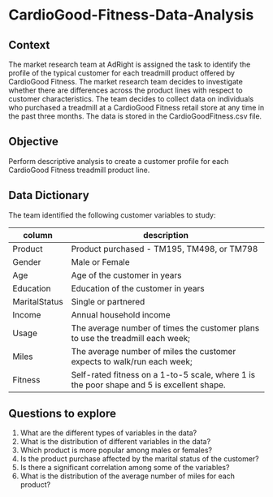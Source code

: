 # CardioGood-Fitness-Data-Analysis

## Context
The market research team at AdRight is assigned the task to identify the profile of the typical customer for each treadmill product offered by CardioGood Fitness. The market research team decides to investigate whether there are differences across the product lines with respect to customer characteristics. The team decides to collect data on individuals who purchased a treadmill at a CardioGood Fitness retail store at any time in the past three months. The data is stored in the CardioGoodFitness.csv file.

## Objective
Perform descriptive analysis to create a customer profile for each CardioGood Fitness treadmill product line.

## Data Dictionary
The team identified the following customer variables to study:

column | description
-------|-----------
Product|Product purchased - TM195, TM498, or TM798
Gender|Male or Female
Age|Age of the customer in years
Education|Education of the customer in years
MaritalStatus|Single or partnered
Income|Annual household income
Usage|The average number of times the customer plans to use the treadmill each week;
Miles|The average number of miles the customer expects to walk/run each week;
Fitness|Self-rated fitness on a 1-to-5 scale, where 1 is the poor shape and 5 is excellent shape.

## Questions to explore
1. What are the different types of variables in the data?
2. What is the distribution of different variables in the data?
3. Which product is more popular among males or females?
4. Is the product purchase affected by the marital status of the customer?
5. Is there a significant correlation among some of the variables?
6. What is the distribution of the average number of miles for each product?